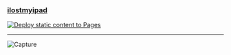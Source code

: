 ### <a href="https://ilostmyipad.github.io">ilostmyipad</a><br>
[![Deploy static content to Pages](https://github.com/ilostmyipad/ilostmyipad.github.io/actions/workflows/static.yml/badge.svg)](https://github.com/ilostmyipad/ilostmyipad.github.io/actions/workflows/static.yml)<hr>
![Capture](https://github.com/ilostmyipad/ilostmyipad.github.io/assets/161907159/b7870a13-56cb-498a-a5ef-810cefaac0c6)


